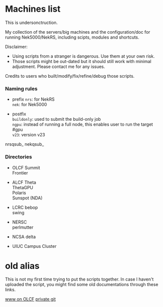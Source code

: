# Machines list

This is undersonctruction. 

My collection of the servers/big machines and the configuration/doc for running Nek5000/NekRS, including scipts, modules and shortcuts.

Disclaimer:       
- Using scripts from a stranger is dangerous. Use them at your own risk.   
- Those scripts might be out-dated but it should still work with minimal adjustment. Please contact me for any issues.

Credits to users who built/modify/fix/refine/debug those scripts. 

### Naming rules

- prefix
  `nrs`: for NekRS      
  `nek`: for Nek5000    

- postfix   
  `buildonly`: used to submit the build-only job         
  `ngpu`: instead of running a full node, this enables user to run the target #gpu     
  `v23`: version v23    

nrsqsub_<machine>
nekqsub_<machine>


### Directories

- OLCF
  Summit       
  Frontier     

- ALCF
  Theta     
  ThetaGPU     
  Polaris   
  Sunspot (NDA)   

- LCRC
  bebop  
  swing  

- NERSC  
  perlmutter   

- NCSA
  delta     

- UIUC
  Campus Cluster     



# old alias

This is not my first time trying to put the scripts together. 
In case I haven't uploaded the script, you might find some old documentations through these links.

[www on OLCF](https://users.nccs.gov/~ylan/machines_list/)
[private git](https://github.com/misunmin/ceed-yuhsiang/tree/master/2022_Summer/scales_crusher/scripts)


